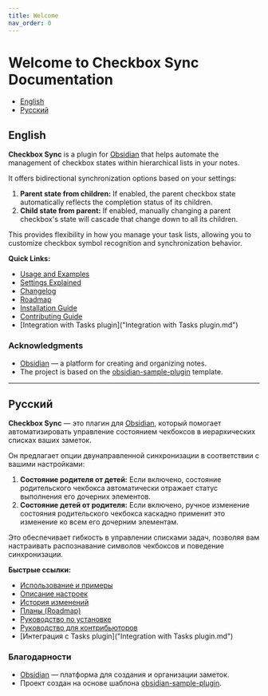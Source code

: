 ```yaml
---
title: Welcome
nav_order: 0
---
```

# Welcome to Checkbox Sync Documentation

- [English](#english)
- [Русский](#русский)

## English

**Checkbox Sync** is a plugin for [Obsidian](https://obsidian.md/) that helps automate the management of checkbox states within hierarchical lists in your notes.

It offers bidirectional synchronization options based on your settings:
1.  **Parent state from children:** If enabled, the parent checkbox state automatically reflects the completion status of its children.
2.  **Child state from parent:** If enabled, manually changing a parent checkbox's state will cascade that change down to all its children.

This provides flexibility in how you manage your task lists, allowing you to customize checkbox symbol recognition and synchronization behavior.

**Quick Links:**
*   [Usage and Examples](usage.md)
*   [Settings Explained](settings.md)
*   [Changelog](changelog.md)
*   [Roadmap](roadmap.md)
*   [Installation Guide](installation.md)
*   [Contributing Guide](contributing.md)
*   [Integration with Tasks plugin]("Integration with Tasks plugin.md")

### Acknowledgments
*   [Obsidian](https://obsidian.md/) — a platform for creating and organizing notes.
*   The project is based on the [obsidian-sample-plugin](https://github.com/obsidianmd/obsidian-sample-plugin) template.

---

## Русский

**Checkbox Sync** — это плагин для [Obsidian](https://obsidian.md/), который помогает автоматизировать управление состоянием чекбоксов в иерархических списках ваших заметок.

Он предлагает опции двунаправленной синхронизации в соответствии с вашими настройками:
1.  **Состояние родителя от детей:** Если включено, состояние родительского чекбокса автоматически отражает статус выполнения его дочерних элементов.
2.  **Состояние детей от родителя:** Если включено, ручное изменение состояния родительского чекбокса каскадно применит это изменение ко всем его дочерним элементам.

Это обеспечивает гибкость в управлении списками задач, позволяя вам настраивать распознавание символов чекбоксов и поведение синхронизации.

**Быстрые ссылки:**
*   [Использование и примеры](usage.md)
*   [Описание настроек](settings.md)
*   [История изменений](changelog.md)
*   [Планы (Roadmap)](roadmap.md)
*   [Руководство по установке](installation.md)
*   [Руководство для контрибьюторов](contributing.md)
*   [Интеграция с Tasks plugin]("Integration with Tasks plugin.md")

### Благодарности
*   [Obsidian](https://obsidian.md/) — платформа для создания и организации заметок.
*   Проект создан на основе шаблона [obsidian-sample-plugin](https://github.com/obsidianmd/obsidian-sample-plugin).